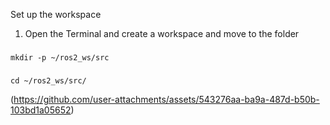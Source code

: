 Set up the workspace

1. Open the Terminal and create a workspace and move to the folder
   
###

    mkdir -p ~/ros2_ws/src
   
###

    cd ~/ros2_ws/src/
    

(https://github.com/user-attachments/assets/543276aa-ba9a-487d-b50b-103bd1a05652)

